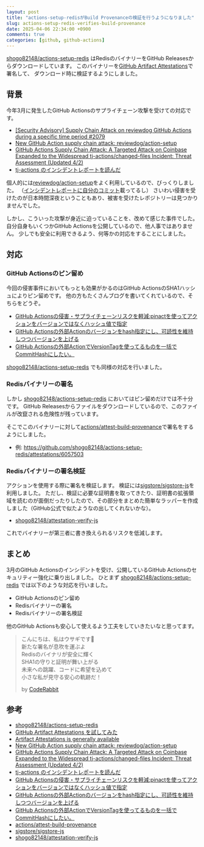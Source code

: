 ```yaml
---
layout: post
title: "actions-setup-redisがBuild Provenanceの検証を行うようになりました"
slug: actions-setup-redis-verifies-build-provenance
date: 2025-04-06 22:34:00 +0900
comments: true
categories: [github, github-actions]
---
```


[shogo82148/actions-setup-redis](https://github.com/shogo82148/actions-setup-redis) はRedisのバイナリーをGitHub Releasesからダウンロードしています。
このバイナリーを[GitHub Artifact Attestations](https://github.blog/changelog/2024-06-25-artifact-attestations-is-generally-available/)で署名して、
ダウンロード時に検証するようにしました。

## 背景

今年3月に発生したGitHub Actionsのサプライチェーン攻撃を受けての対応です。

- [[Security Advisory] Supply Chain Attack on reviewdog GitHub Actions during a specific time period #2079](https://github.com/reviewdog/reviewdog/issues/2079)
- [New GitHub Action supply chain attack: reviewdog/action-setup](https://www.wiz.io/blog/new-github-action-supply-chain-attack-reviewdog-action-setup)
- [GitHub Actions Supply Chain Attack: A Targeted Attack on Coinbase Expanded to the Widespread tj-actions/changed-files Incident: Threat Assessment (Updated 4/2)](https://unit42.paloaltonetworks.com/github-actions-supply-chain-attack/)
- [tj-actions のインシデントレポートを読んだ](https://zenn.dev/shunsuke_suzuki/articles/tj-actions-incident-2025)

個人的には[reviewdog/action-setup](https://github.com/reviewdog/action-setup)をよく利用しているので、びっくりしました。
（[インシデントレポートに自分のコミット](https://github.com/reviewdog/action-setup/commit/3f401fe)載ってるし）
さいわい侵害を受けたのが日本時間深夜ということもあり、被害を受けたレポジトリーは見つかりませんでした。

しかし、こういった攻撃が身近に迫っていることを、改めて感じた事件でした。
自分自身もいくつかGitHub Actionsを公開しているので、他人事ではありません。
少しでも安全に利用できるよう、何等かの対応をすることにしました。

## 対応

### GitHub Actionsのピン留め

今回の侵害事件においてもっとも効果がかるのはGitHub ActionsのSHA1ハッシュによりピン留めです。
他の方もたくさんブログを書いてくれているので、そちらをどうぞ。

- [GitHub Actionsの侵害・サプライチェーンリスクを軽減:pinactを使ってアクションをバージョンではなくハッシュ値で指定](https://dev.classmethod.jp/articles/hardening-github-actions-with-pinact-commit-sha-semver/)
- [GitHub Actionsの外部Actionのバージョンをhash指定にし、可読性を維持しつつバージョンを上げる](https://developer.hatenastaff.com/entry/2025/03/17/200642)
- [GitHub Actionsの外部ActionでVersionTagを使ってるものを一括でCommitHashにしたい。](https://techblog.kayac.com/2025-actionspin)

[shogo82148/actions-setup-redis](https://github.com/shogo82148/actions-setup-redis) でも同様の対応を行いました。

### Redisバイナリーの署名

しかし [shogo82148/actions-setup-redis](https://github.com/shogo82148/actions-setup-redis) においてはピン留めだけでは不十分です。
GitHub Releasesからファイルをダウンロードしているので、このファイルが改竄される危険性が残っています。

そこでこのバイナリーに対して[actions/attest-build-provenance](https://github.com/actions/attest-build-provenance/)で署名をするようにしました。

- 例: <https://github.com/shogo82148/actions-setup-redis/attestations/6057503>

### Redisバイナリーの署名検証

アクションを使用する際に署名を検証します。
検証には[sigstore/sigstore-js](https://github.com/sigstore/sigstore-js)を利用しました。
ただし、検証に必要な証明書を取ってきたり、証明書の拡張領域を読むのが面倒だったりしたので、その部分をまとめた簡単なラッパーを作成しました（GitHub公式で似たようなの出してくれないかな）。

- [shogo82148/attestation-verify-js](https://github.com/shogo82148/attestation-verify-js)

これでバイナリーが第三者に書き換えられるリスクを低減します。

## まとめ

3月のGitHub Actionsのインシデントを受け、公開しているGitHub Actionsのセキュリティー強化に乗り出しました。
ひとまず [shogo82148/actions-setup-redis](https://github.com/shogo82148/actions-setup-redis) では以下のような対応を行いました。

- GitHub Actionsのピン留め
- Redisバイナリーの署名
- Redisバイナリーの署名検証

他のGitHub Actionsも安心して使えるよう工夫をしていきたいなと思ってます。

> こんにちは、私はウサギです🐇\
> 新たな署名が息吹を運ぶよ\
> Redisのバイナリが安全に輝く\
> SHA1の守りと証明が舞い上がる\
> 未来への跳躍、コードに希望を込めて\
> 小さな私が見守る安心の軌跡だ！
>
> by [CodeRabbit](https://www.coderabbit.ai/)

## 参考

- [shogo82148/actions-setup-redis](https://github.com/shogo82148/actions-setup-redis)
- [GitHub Artifact Attestations を試してみた](https://shogo82148.github.io/blog/2024/06/30/2024-06-30-try-artifact-attestations/)
- [Artifact Attestations is generally available](https://github.blog/changelog/2024-06-25-artifact-attestations-is-generally-available/)
- [New GitHub Action supply chain attack: reviewdog/action-setup](https://www.wiz.io/blog/new-github-action-supply-chain-attack-reviewdog-action-setup)
- [GitHub Actions Supply Chain Attack: A Targeted Attack on Coinbase Expanded to the Widespread tj-actions/changed-files Incident: Threat Assessment (Updated 4/2)](https://unit42.paloaltonetworks.com/github-actions-supply-chain-attack/)
- [tj-actions のインシデントレポートを読んだ](https://zenn.dev/shunsuke_suzuki/articles/tj-actions-incident-2025)
- [GitHub Actionsの侵害・サプライチェーンリスクを軽減:pinactを使ってアクションをバージョンではなくハッシュ値で指定](https://dev.classmethod.jp/articles/hardening-github-actions-with-pinact-commit-sha-semver/)
- [GitHub Actionsの外部Actionのバージョンをhash指定にし、可読性を維持しつつバージョンを上げる](https://developer.hatenastaff.com/entry/2025/03/17/200642)
- [GitHub Actionsの外部ActionでVersionTagを使ってるものを一括でCommitHashにしたい。](https://techblog.kayac.com/2025-actionspin)
- [actions/attest-build-provenance](https://github.com/actions/attest-build-provenance/)
- [sigstore/sigstore-js](https://github.com/sigstore/sigstore-js)
- [shogo82148/attestation-verify-js](https://github.com/shogo82148/attestation-verify-js)
